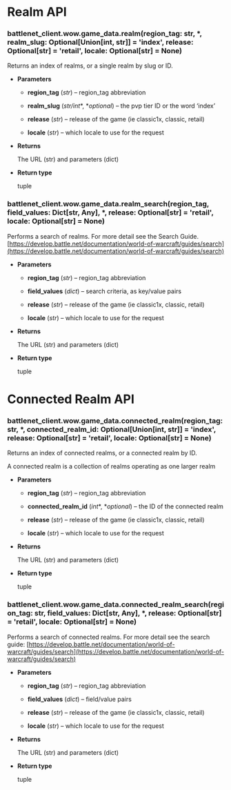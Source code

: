 # Realm API


### battlenet_client.wow.game_data.realm(region_tag: str, \*, realm_slug: Optional[Union[int, str]] = 'index', release: Optional[str] = 'retail', locale: Optional[str] = None)
Returns an index of realms, or a single realm by slug or ID.


* **Parameters**


    * **region_tag** (*str*) – region_tag abbreviation


    * **realm_slug** (*str/int**, **optional*) – the pvp tier ID or the word ‘index’


    * **release** (*str*) – release of the game (ie classic1x, classic, retail)


    * **locale** (*str*) – which locale to use for the request



* **Returns**

    The URL (str) and parameters (dict)



* **Return type**

    tuple



### battlenet_client.wow.game_data.realm_search(region_tag, field_values: Dict[str, Any], \*, release: Optional[str] = 'retail', locale: Optional[str] = None)
Performs a search of realms. For more detail see the Search Guide.
[https://develop.battle.net/documentation/world-of-warcraft/guides/search](https://develop.battle.net/documentation/world-of-warcraft/guides/search)


* **Parameters**


    * **region_tag** (*str*) – region_tag abbreviation


    * **field_values** (*dict*) – search criteria, as key/value pairs


    * **release** (*str*) – release of the game (ie classic1x, classic, retail)


    * **locale** (*str*) – which locale to use for the request



* **Returns**

    The URL (str) and parameters (dict)



* **Return type**

    tuple


# Connected Realm API


### battlenet_client.wow.game_data.connected_realm(region_tag: str, \*, connected_realm_id: Optional[Union[int, str]] = 'index', release: Optional[str] = 'retail', locale: Optional[str] = None)
Returns an index of connected realms, or a connected realm by ID.

A connected realm is a collection of realms operating as one larger realm


* **Parameters**


    * **region_tag** (*str*) – region_tag abbreviation


    * **connected_realm_id** (*int**, **optional*) – the ID of the connected realm


    * **release** (*str*) – release of the game (ie classic1x, classic, retail)


    * **locale** (*str*) – which locale to use for the request



* **Returns**

    The URL (str) and parameters (dict)



* **Return type**

    tuple



### battlenet_client.wow.game_data.connected_realm_search(region_tag: str, field_values: Dict[str, Any], \*, release: Optional[str] = 'retail', locale: Optional[str] = None)
Performs a search of connected realms. For more detail see the search guide:
[https://develop.battle.net/documentation/world-of-warcraft/guides/search](https://develop.battle.net/documentation/world-of-warcraft/guides/search)


* **Parameters**


    * **region_tag** (*str*) – region_tag abbreviation


    * **field_values** (*dict*) – field/value pairs


    * **release** (*str*) – release of the game (ie classic1x, classic, retail)


    * **locale** (*str*) – which locale to use for the request



* **Returns**

    The URL (str) and parameters (dict)



* **Return type**

    tuple
